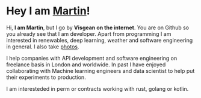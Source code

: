 # Hey I am [Martin](https://visgean.me)!

Hi, **I am Martin**, but I go by **Visgean on the internet**. You are on Github so you already see that I am developer. Apart from programming I am interested in renewables, deep learning, weather and software engineering in general. I also take [photos]([https://visgean.me/cv.pdf](https://tintinburgh.com/)).

I help companies with API development and software engineering on freelance basis in London and worldwide. In past I have enjoyed collaborating with Machine learning engineers and data scientist to help put their experiments to production.

I am interesteded in perm or contracts working with rust, golang or kotlin. 
